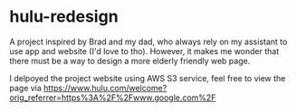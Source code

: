 # hulu-redesign
A project inspired by Brad and my dad, who always rely on my assistant to use app and website (I'd love to tho). However, it makes me wonder that there must be a way to design a more elderly friendly web page.

I delpoyed the project website using AWS S3 service, feel free to view the page via https://www.hulu.com/welcome?orig_referrer=https%3A%2F%2Fwww.google.com%2F
